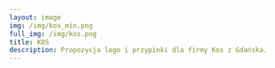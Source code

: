 ```yaml
---
layout: image
img: /img/kos_min.png
full_img: /img/kos.png
title: KOS
description: Propozycja logo i przypinki dla firmy Kos z Gdańska.
---
```


